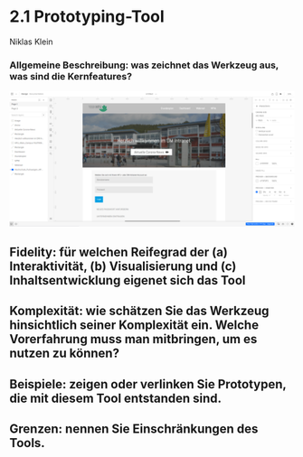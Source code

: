 # 2.1 Prototyping-Tool
Niklas Klein

### Allgemeine Beschreibung: was zeichnet das Werkzeug aus, was sind die Kernfeatures?

![Screenshot](oberflaeche_xdpin.PNG)

## Fidelity: für welchen Reifegrad der (a) Interaktivität, (b) Visualisierung und (c) Inhaltsentwicklung eigenet sich das Tool


## Komplexität: wie schätzen Sie das Werkzeug hinsichtlich seiner Komplexität ein. Welche Vorerfahrung muss man mitbringen, um es nutzen zu können?


## Beispiele: zeigen oder verlinken Sie Prototypen, die mit diesem Tool entstanden sind.


## Grenzen: nennen Sie Einschränkungen des Tools.